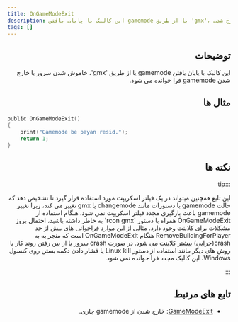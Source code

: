 ```yaml
---
title: OnGameModeExit
description: این کالبک با پایان یافتن gamemode یا از طریق 'gmx'، خاموش  شدن سرور یا خارج شدن gamemode فرا خوانده می شود.
tags: []
---
```


<div dir="rtl" style={{ textAlign: "right" }}>

## توضیحات

این کالبک با پایان یافتن gamemode یا از طریق 'gmx'، خاموش شدن سرور یا خارج شدن gamemode فرا خوانده می شود.

## مثال ها

</div>

```c
public OnGameModeExit()
{
    print("Gamemode be payan resid.");
    return 1;
}
```

<div dir="rtl" style={{ textAlign: "right" }}>

## نکته ها

:::tip

این تابع همچنین میتواند در یک فیلتر اسکریپت مورد استفاده قرار گیرد تا تشخیص دهد که حالت gamemode با دستورات
مانند changemode یا gmx تغییر می کند، زیرا تغییر gamemode باعث بارگیری مجدد فیلتر اسکریپت نمی شود.
هنگام استفاده از OnGameModeExit همراه با دستور 'rcon gmx' به خاطر داشته باشید، احتمال بروز مشکلات برای کلاینت
وجود دارد. مثالی از این موارد فراخوانی های بیش از حد RemoveBuildingForPlayer هنگام OnGameModeExit است که منجر به به crash(خرابی) بیشتر کلاینت می شود. در صورت crash سرور یا از بین رفتن روند کار با روش های دیگر مانند استفاده از دستور Linux kill یا فشار دادن دکمه بستن روی کنسول Windows، این کالبک مجدد فرا خوانده نمی شود.

:::

## تابع های مرتبط

- [GameModeExit](../functions/GameModeExit): خارج شدن از gamemode جاری.

</div>

